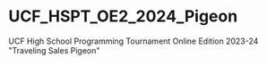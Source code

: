# UCF_HSPT_OE2_2024_Pigeon
UCF High School Programming Tournament Online Edition 2023-24 "Traveling Sales Pigeon"
